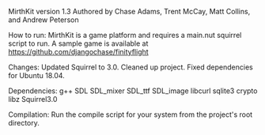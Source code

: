 MirthKit version 1.3
Authored by Chase Adams, Trent McCay, Matt Collins, and Andrew Peterson

How to run:
MirthKit is a game platform and requires a main.nut squirrel script to run. A sample game is
available at https://github.com/djangochase/finityflight

Changes:
Updated Squirrel to 3.0. Cleaned up project. Fixed dependencies for Ubuntu 18.04.

Dependencies:
g++
SDL
SDL_mixer
SDL_ttf
SDL_image
libcurl
sqlite3
crypto
libz
Squirrel3.0

Compilation:
Run the compile script for your system from the project's root directory.
